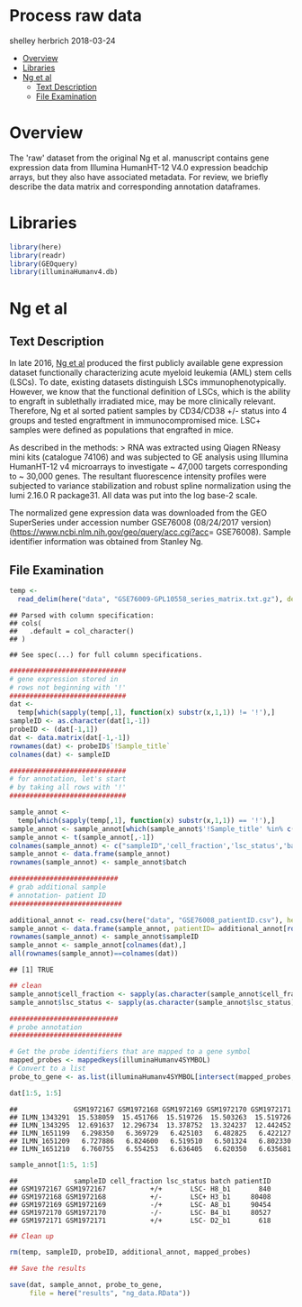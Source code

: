 Process raw data
================
shelley herbrich
2018-03-24

-   [Overview](#overview)
-   [Libraries](#libraries)
-   [Ng et al](#ng-et-al)
    -   [Text Description](#text-description)
    -   [File Examination](#file-examination)

Overview
========

The 'raw' dataset from the original Ng et al. manuscript contains gene expression data from Illumina HumanHT-12 V4.0 expression beadchip arrays, but they also have associated metadata. For review, we briefly describe the data matrix and corresponding annotation dataframes.

Libraries
=========

``` r
library(here)
library(readr)
library(GEOquery)
library(illuminaHumanv4.db)
```

Ng et al
========

Text Description
----------------

In late 2016, [Ng et al](https://www.nature.com/articles/nature20598) produced the first publicly available gene expression dataset functionally characterizing acute myeloid leukemia (AML) stem cells (LSCs). To date, existing datasets distinguish LSCs immunophenotypically. However, we know that the functional definition of LSCs, which is the ability to engraft in sublethally irradiated mice, may be more clinically relevant. Therefore, Ng et al sorted patient samples by CD34/CD38 +/- status into 4 groups and tested engraftment in immunocompromised mice. LSC+ samples were defined as populations that engrafted in mice.

As described in the methods: &gt; RNA was extracted using Qiagen RNeasy mini kits (catalogue 74106) and was subjected to GE analysis using Illumina HumanHT-12 v4 microarrays to investigate ~ 47,000 targets corresponding to ~ 30,000 genes. The resultant fluorescence intensity profiles were subjected to variance stabilization and robust spline normalization using the lumi 2.16.0 R package31. All data was put into the log base-2 scale.

The normalized gene expression data was downloaded from the GEO SuperSeries under accession number GSE76008 (08/24/2017 version) (<https://www.ncbi.nlm.nih.gov/geo/query/acc.cgi?acc>= GSE76008). Sample identifier information was obtained from Stanley Ng.

File Examination
----------------

``` r
temp <- 
  read_delim(here("data", "GSE76009-GPL10558_series_matrix.txt.gz"), delim = "\t", skip = 56)
```

    ## Parsed with column specification:
    ## cols(
    ##   .default = col_character()
    ## )

    ## See spec(...) for full column specifications.

``` r
#############################
# gene expression stored in
# rows not beginning with '!'
#############################
dat <- 
  temp[which(sapply(temp[,1], function(x) substr(x,1,1)) != '!'),]
sampleID <- as.character(dat[1,-1])
probeID <- (dat[-1,1])
dat <- data.matrix(dat[-1,-1])
rownames(dat) <- probeID$`!Sample_title`
colnames(dat) <- sampleID

#############################
# for annotation, let's start
# by taking all rows with '!'
#############################

sample_annot <- 
  temp[which(sapply(temp[,1], function(x) substr(x,1,1)) == '!'),]
sample_annot <- sample_annot[which(sample_annot$'!Sample_title' %in% c('!Sample_geo_accession','!Sample_characteristics_ch1','!Sample_description')),]
sample_annot <- t(sample_annot[,-1])
colnames(sample_annot) <- c("sampleID",'cell_fraction','lsc_status','batch')
sample_annot <- data.frame(sample_annot)
rownames(sample_annot) <- sample_annot$batch

###########################
# grab additional sample 
# annotation- patient ID
############################

additional_annot <- read.csv(here("data", "GSE76008_patientID.csv"), header = TRUE, row.names = 1)
sample_annot <- data.frame(sample_annot, patientID= additional_annot[rownames(sample_annot),1])
rownames(sample_annot) <- sample_annot$sampleID
sample_annot <- sample_annot[colnames(dat),]
all(rownames(sample_annot)==colnames(dat))
```

    ## [1] TRUE

``` r
## clean 
sample_annot$cell_fraction <- sapply(as.character(sample_annot$cell_fraction), function(x) strsplit(x, ': ')[[1]][2])
sample_annot$lsc_status <- sapply(as.character(sample_annot$lsc_status), function(x) strsplit(x, ': ')[[1]][2])

###########################
# probe annotation
############################

# Get the probe identifiers that are mapped to a gene symbol
mapped_probes <- mappedkeys(illuminaHumanv4SYMBOL)
# Convert to a list
probe_to_gene <- as.list(illuminaHumanv4SYMBOL[intersect(mapped_probes, rownames(dat))])

dat[1:5, 1:5]
```

    ##              GSM1972167 GSM1972168 GSM1972169 GSM1972170 GSM1972171
    ## ILMN_1343291  15.538059  15.451766  15.519726  15.503263  15.519726
    ## ILMN_1343295  12.691637  12.296734  13.378752  13.324237  12.442452
    ## ILMN_1651199   6.298350   6.369729   6.425103   6.482825   6.422127
    ## ILMN_1651209   6.727886   6.824600   6.519510   6.501324   6.802330
    ## ILMN_1651210   6.760755   6.554253   6.636405   6.620350   6.635681

``` r
sample_annot[1:5, 1:5]
```

    ##              sampleID cell_fraction lsc_status batch patientID
    ## GSM1972167 GSM1972167           +/+       LSC- H8_b1       840
    ## GSM1972168 GSM1972168           +/-       LSC+ H3_b1     80408
    ## GSM1972169 GSM1972169           -/+       LSC- A8_b1     90454
    ## GSM1972170 GSM1972170           -/-       LSC- B4_b1     80527
    ## GSM1972171 GSM1972171           +/+       LSC- D2_b1       618

``` r
## Clean up

rm(temp, sampleID, probeID, additional_annot, mapped_probes)

## Save the results

save(dat, sample_annot, probe_to_gene,
     file = here("results", "ng_data.RData"))
```
